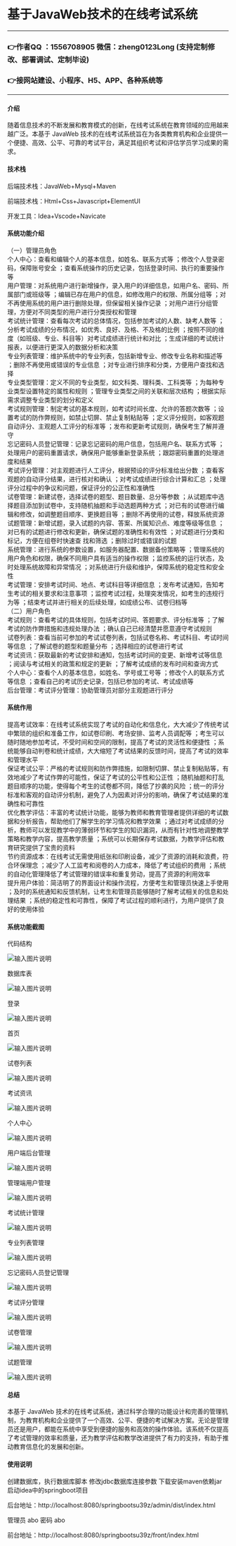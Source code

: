 # 基于JavaWeb技术的在线考试系统

---
### 👉作者QQ ：1556708905 微信：zheng0123Long (支持定制修改、部署调试、定制毕设)

### 👉接网站建设、小程序、H5、APP、各种系统等

---

#### 介绍

随着信息技术的不断发展和教育模式的创新，在线考试系统在教育领域的应用越来越广泛。本基于 JavaWeb 技术的在线考试系统旨在为各类教育机构和企业提供一个便捷、高效、公平、可靠的考试平台，满足其组织考试和评估学员学习成果的需求。

#### 技术栈

后端技术栈：JavaWeb+Mysql+Maven

前端技术栈：Html+Css+Javascript+ElementUI

开发工具：Idea+Vscode+Navicate

#### 系统功能介绍

（一）管理员角色  
个人中心：查看和编辑个人的基本信息，如姓名、联系方式等 ；修改个人登录密码，保障账号安全 ；查看系统操作的历史记录，包括登录时间、执行的重要操作等  
用户管理：对系统用户进行新增操作，录入用户的详细信息，如用户名、密码、所属部门或班级等 ；编辑已存在用户的信息，如修改用户的权限、所属分组等 ；对不再使用系统的用户进行删除处理，但保留相关操作记录 ；对用户进行分组管理，方便对不同类型的用户进行分类授权和管理  
考试统计管理：查看每次考试的总体情况，包括参加考试的人数、缺考人数等 ；分析考试成绩的分布情况，如优秀、良好、及格、不及格的比例 ；按照不同的维度（如班级、专业、科目等）对考试成绩进行统计和对比 ；生成详细的考试统计报表，以便进行更深入的数据分析和决策  
专业列表管理：维护系统中的专业列表，包括新增专业、修改专业名称和描述等 ；删除不再使用或错误的专业信息 ；对专业进行排序和分类，方便用户查找和选择  
专业类型管理：定义不同的专业类型，如文科类、理科类、工科类等 ；为每种专业类型设置特定的属性和规则 ；管理专业类型之间的关联和层次结构 ；根据实际需求调整专业类型的划分和定义  
考试规则管理：制定考试的基本规则，如考试时间长度、允许的答题次数等 ；设置考试的防作弊规则，如禁止切屏、禁止复制粘贴等 ；定义评分规则，如客观题自动评分、主观题人工评分的标准等 ；发布和更新考试规则，确保考生了解并遵守  
忘记密码人员登记管理：记录忘记密码的用户信息，包括用户名、联系方式等 ；处理用户的密码重置请求，确保用户能够重新登录系统 ；跟踪密码重置的处理进度和结果  
考试评分管理：对主观题进行人工评分，根据预设的评分标准给出分数 ；查看客观题的自动评分结果，进行核对和确认 ；对考试成绩进行综合计算和汇总 ；处理评分过程中的争议和问题，保证评分的公正性和准确性  
试卷管理：新建试卷，选择试卷的题型、题目数量、总分等参数 ；从试题库中选择题目添加到试卷中，支持随机抽题和手动选题两种方式 ；对已有的试卷进行编辑和修改，如调整题目顺序、更换题目等 ；删除不再使用的试卷，释放系统资源  
试题管理：新增试题，录入试题的内容、答案、所属知识点、难度等级等信息 ；对已有的试题进行修改和更新，确保试题的准确性和有效性 ；对试题进行分类和标记，方便在组卷时快速查 找和筛选 ；删除过时或错误的试题  
系统管理：进行系统的参数设置，如服务器配置、数据备份策略等 ；管理系统的用户角色和权限，确保不同用户具有适当的操作权限 ；监控系统的运行状态，及时处理系统故障和异常情况 ；对系统进行升级和维护，保障系统的稳定性和安全性  
考试管理：安排考试时间、地点、考试科目等详细信息 ；发布考试通知，告知考生考试的相关要求和注意事项 ；监控考试过程，处理突发情况，如考生的违规行为等 ；结束考试并进行相关的后续处理，如成绩公布、试卷归档等    
（二）用户角色  
考试规则：查看考试的具体规则，包括考试时间、答题要求、评分标准等 ；了解考试的防作弊措施和违规处理办法 ；确认自己已经清楚并愿意遵守考试规则  
试卷列表：查看当前可参加的考试试卷列表，包括试卷名称、考试科目、考试时间等信息 ；了解试卷的题型和题量分布 ；选择相应的试卷进行考试  
考试资讯：获取最新的考试安排和通知，包括考试时间的变更、新增考试等信息 ；阅读与考试相关的政策和规定的更新 ；了解考试成绩的发布时间和查询方式  
个人中心：查看个人的基本信息，如姓名、学号或工号等 ；修改个人的联系方式等信息 ；查看自己的考试历史记录，包括已参加的考试、考试成绩等  
后台管理：考试评分管理：协助管理员对部分主观题进行评分

#### 系统作用

提高考试效率：在线考试系统实现了考试的自动化和信息化，大大减少了传统考试中繁琐的组织和准备工作，如试卷印刷、考场安排、监考人员调配等 ；考生可以随时随地参加考试，不受时间和空间的限制，提高了考试的灵活性和便捷性 ；系统能够自动判卷和统计成绩，大大缩短了考试结果的反馈时间，提高了考试的效率和管理水平  
保证考试公平：严格的考试规则和防作弊措施，如限制切屏、禁止复制粘贴等，有效地减少了考试作弊的可能性，保证了考试的公平性和公正性 ；随机抽题和打乱题目顺序的功能，使得每个考生的试卷都不同，降低了抄袭的风险 ；统一的评分标准和客观的自动评分机制，避免了人为因素对评分的影响，确保了考试结果的准确性和可靠性  
优化教学评估：丰富的考试统计功能，能够为教师和教育管理者提供详细的考试数据和分析报告，帮助他们了解学生的学习情况和教学效果 ；通过对考试成绩的分析，教师可以发现教学中的薄弱环节和学生的知识漏洞，从而有针对性地调整教学策略和教学内容，提高教学质量 ；系统可以长期保存考试数据，为教学评估和教育研究提供了宝贵的资料  
节约资源成本：在线考试无需使用纸张和印刷设备，减少了资源的消耗和浪费，符合环保理念 ；减少了人工监考和阅卷的人力成本，降低了考试组织的费用 ；系统的自动化管理降低了考试管理的错误率和重复劳动，提高了资源的利用效率  
提升用户体验：简洁明了的界面设计和操作流程，方便考生和管理员快速上手使用 ；及时的系统通知和反馈机制，让考生和管理员能够随时了解考试相关的信息和处理结果 ；系统的稳定性和可靠性，保障了考试过程的顺利进行，为用户提供了良好的使用体验  

#### 系统功能截图

代码结构

![输入图片说明](images/de6b1c374885212aeb5430e689a1dab.png)

数据库表

![输入图片说明](images/45361e532bad1b8693ae09c33f2c0cd.png)

登录

![输入图片说明](images/860cd2e4248bbfb2a6cd6cdcc45a17a.png)

首页

![输入图片说明](images/d68810fc3daaf0a131ccdd3b0160527.png)

试卷列表

![输入图片说明](images/5f79666eb2e48677ea47914a83858b4.png)

考试资讯

![输入图片说明](images/8730153b7614d388268d4d415bd584a.png)

个人中心

![输入图片说明](images/c22cb537efda121cabc125a0eafaf62.png)

用户端后台管理

![输入图片说明](images/fe2ef607385070405ed34fffc0f128d.png)

管理端用户管理

![输入图片说明](images/cca9212d281566e9563b424678a8736.png)

考试统计管理

![输入图片说明](images/a39443dd3ff1edca6a68055536623ba.png)

专业列表管理

![输入图片说明](images/ef0d0c4de843f81049307b53eb80232.png)

忘记密码人员登记管理

![输入图片说明](images/79334ef36a661ab170af18fe7c69b87.png)

考试评分管理

![输入图片说明](images/264b25910fcc39dbb0373eb72e6d6ac.png)

试卷管理

![输入图片说明](images/0f3ca8381117aa0654fe55ecb84f42c.png)

试题管理

![输入图片说明](images/c4063345567264d35d01ecbc7f538b5.png)

#### 总结

本基于 JavaWeb 技术的在线考试系统，通过科学合理的功能设计和完善的管理机制，为教育机构和企业提供了一个高效、公平、便捷的考试解决方案。无论是管理员还是用户，都能在系统中享受到便捷的服务和高效的操作体验。该系统不仅提高了考试管理的效率和质量，还为教学评估和教学改进提供了有力的支持，有助于推动教育信息化的发展和创新。

#### 使用说明

创建数据库，执行数据库脚本 修改jdbc数据库连接参数 下载安装maven依赖jar 启动idea中的springboot项目

后台地址：http://localhost:8080/springbootsu39z/admin/dist/index.html

管理员  abo 密码 abo

前台地址：http://localhost:8080/springbootsu39z/front/index.html